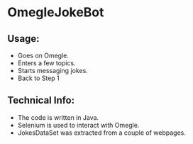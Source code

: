 OmegleJokeBot
=============

Usage:
------
* Goes on Omegle.
* Enters a few topics.
* Starts messaging jokes.
* Back to Step 1

Technical Info:
---------------
* The code is written in Java.
* Selenium is used to interact with Omegle.
* JokesDataSet was extracted from a couple of webpages.
